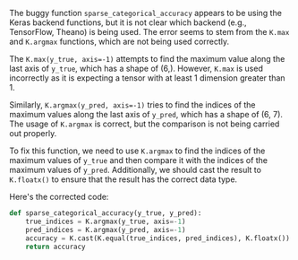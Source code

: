 The buggy function `sparse_categorical_accuracy` appears to be using the Keras backend functions, but it is not clear which backend (e.g., TensorFlow, Theano) is being used. The error seems to stem from the `K.max` and `K.argmax` functions, which are not being used correctly.

The `K.max(y_true, axis=-1)` attempts to find the maximum value along the last axis of `y_true`, which has a shape of (6,). However, `K.max` is used incorrectly as it is expecting a tensor with at least 1 dimension greater than 1.

Similarly, `K.argmax(y_pred, axis=-1)` tries to find the indices of the maximum values along the last axis of `y_pred`, which has a shape of (6, 7). The usage of `K.argmax` is correct, but the comparison is not being carried out properly.

To fix this function, we need to use `K.argmax` to find the indices of the maximum values of `y_true` and then compare it with the indices of the maximum values of `y_pred`. Additionally, we should cast the result to `K.floatx()` to ensure that the result has the correct data type.

Here's the corrected code:

```python
def sparse_categorical_accuracy(y_true, y_pred):
    true_indices = K.argmax(y_true, axis=-1)
    pred_indices = K.argmax(y_pred, axis=-1)
    accuracy = K.cast(K.equal(true_indices, pred_indices), K.floatx())
    return accuracy
```